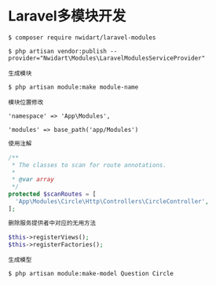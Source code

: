 # Laravel多模块开发

```shell script
$ composer require nwidart/laravel-modules

$ php artisan vendor:publish --provider="Nwidart\Modules\LaravelModulesServiceProvider"
```

```shell script
生成模块

$ php artisan module:make module-name
```

```
模块位置修改

'namespace' => 'App\Modules',

'modules' => base_path('app/Modules')
```

```php
使用注解

/**
 * The classes to scan for route annotations.
 *
 * @var array
 */
protected $scanRoutes = [
  'App\Modules\Circle\Http\Controllers\CircleController',
];
```

```php
删除服务提供者中对应的无用方法

$this->registerViews();
$this->registerFactories();
```

```shell script
生成模型

$ php artisan module:make-model Question Circle
```
